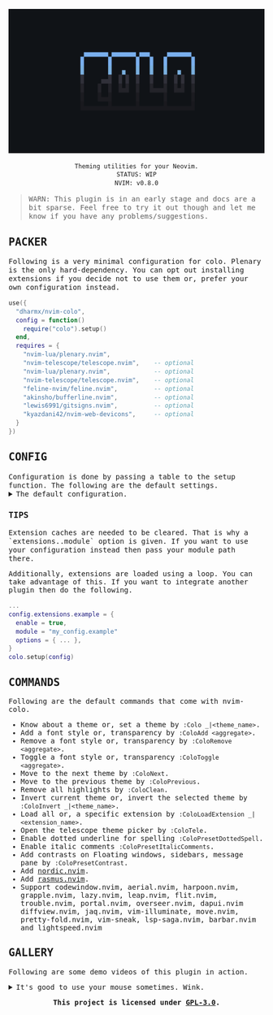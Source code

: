 ![banner](./nvim-colo.png)

<div align="center">

```txt
Theming utilities for your Neovim.
STATUS: WIP
NVIM: v0.8.0
```

</div>

> <samp>WARN: This plugin is in an early stage and docs are a bit sparse.
  Feel free to try it out though and let me know if you have
  any problems/suggestions.</samp>

<h2><samp>PACKER</samp></h2>

<samp>
Following is a very minimal configuration for colo.
Plenary is the only hard-dependency. You can opt out installing
extensions if you decide not to use them or, prefer your own configuration instead.
</samp>

```lua
use({
  "dharmx/nvim-colo",
  config = function()
    require("colo").setup()
  end,
  requires = {
    "nvim-lua/plenary.nvim",
    "nvim-telescope/telescope.nvim",    -- optional
    "nvim-lua/plenary.nvim",            -- optional
    "nvim-telescope/telescope.nvim",    -- optional
    "feline-nvim/feline.nvim",          -- optional
    "akinsho/bufferline.nvim",          -- optional
    "lewis6991/gitsigns.nvim",          -- optional
    "kyazdani42/nvim-web-devicons",     -- optional
  }
})
```

<h2><samp>CONFIG</samp></h2>

<samp>
Configuration is done by passing a table to the setup function.
The following are the default settings.
</samp>

<details>

<summary><samp>The default configuration.</samp></summary>

```lua
local defaults = {
  -- Neovim theme.
  theme = "radium_dark",
  ---Enable theme cycles and history tracking. This will keep track of previous
  ---and next themes
  ---so you can switch back and forth between them.
  cycle = false,
  ---Skip loading extensions when colo is first loaded i.e. only set the colorscheme.
  manual = false,
  ---Set the inverted version of the theme.
  ---WARN: This will not change the source colors itself. It will only change the
  ---current highlights. So, if one decides to import colors from the theme after
  ---inversion then the imported colors would not be inverted.
  inverted = false,
  ---This sets mappings. Note that mappings.items is just a table that passes values
  ---through |vim.keymap.set()|
  mappings = {
    enable = false,
    items = {
      {
        mode = "n",
        key = ";a",
        action = vim.cmd.ColoPrevious,
        options = {
          silent = true
        }
      },
      {
        mode = "n",
        key = ";s",
        action = vim.cmd.ColoInvert,
        options = {
          silent = true
        }
      },
      {
        mode = "n",
        key = ";d",
        action = vim.cmd.ColoNext,
        options = {
          silent = true
        }
      },
      {
        mode = "n",
        key = "<leader>t",
        action = vim.cmd.ColoTele,
        options = {
          silent = true
        }
      },
    },
  },
  ---Configure builtin extension and your own custom extensions.
  ---Don't install them if all of them are set to false
  extensions = {
    feline = {
      enable = false,
      module = "colo.extensions.feline",
      options = {},
    },
    bufferline = {
      enable = false,
      module = "colo.extensions.bufferline",
      options = {},
    },
    devicons = {
      enable = false,
      module = "colo.extensions.devicons",
      options = {},
    },
  },
  ---Add, remove and toggle font styles for some specific highlights.
  aggregates = {
    enable = false,
    items = {
      bold = false,
      undercurl = false,
      underline = false,
      italic = false,
      transparent = false,
    },
  },
  ---Extra highlights. These will be sourced after overrides.
  custom_hl = {
    enable = false,
    items = {
      LspDiagnosticsSignWarn = { link = "DevIconHtm" },
      LspDiagnosticsSignError = { link = "DevIconJava" },
      LspDiagnosticsSignInfo = { link = "DevIconCobol" },
      LspDiagnosticsSignHint = { link = "DevIconMaterial" },
    },
  },
  ---Special style options.
  presets = {
    enable = false,
    items = {
      italic_comments = false,
      dotted_spell = false,
      contrast = false,
    },
  },
  ---Options regarding the telescope theme picker.
  telescope = {
    theme = "ivy",
    results_title = false,
    sorting_strategy = "ascending",
    layout_strategy = "center",
    layout_config = {
      preview_cutoff = 1,
      width = function(_, max_columns, _)
        return math.min(max_columns, 60)
      end,
      height = function(_, _, max_lines)
        return math.min(max_lines, 20)
      end,
    },
    border = true,
    borderchars = {
      prompt = { "─", "│", " ", "│", "╭", "╮", "│", "│" },
      results = { "─", "│", "─", "│", "├", "┤", "╯", "╰" },
      preview = { "─", "│", "─", "│", "╭", "╮", "╯", "╰" },
    },
    separator = "┃  ",
    ---Exclude theme file patterns that you do not want to show in the picker.
    exclude = {
      "^sexy_",
      "^tempus_",
      "^base16_",
      "^dkeg_",
      "^stardew_",
      "^decay_",
      "^hybrid_",
    },
    ---Highlights for theme categories and variants.
    highlights = {
      ---Theme variant color marking.
      background = {
        dark = "@debug",
        light = "@label",
      },
      ---Theme category color marking.
      pack = {
        ["base16"] = "Operator",
        ["single"] = "Directory",
        ["sexy"] = "Keyword",
        ["decay"] = "Question",
        ["dkeg"] = "Macro",
        ["stardew"] = "Number",
        ["hybrid"] = "Todo",
        ["tempus"] = "Float",
      },
    },
  },
}
```

</details>

<h3><samp>TIPS</samp></h3>

<samp>
Extension caches are needed to be cleared. That is why a `extensions.<extension>.module`
option is given. If you want to use your configuration instead then pass your module
path there.

Additionally, extensions are loaded using a loop. You can take advantage
of this. If you want to integrate another plugin then do the following.
</samp>

```lua
...
config.extensions.example = {
  enable = true,
  module = "my_config.example"
  options = { ... },
}
colo.setup(config)
```

## COMMANDS

Following are the default commands that come with nvim-colo.

- Know about a theme or, set a theme by `:Colo _|<theme_name>`.
- Add a font style or, transparency by `:ColoAdd <aggregate>`.
- Remove a font style or, transparency by `:ColoRemove <aggregate>`.
- Toggle a font style or, transparency `:ColoToggle <aggregate>`.
- Move to the next theme by `:ColoNext`.
- Move to the previous theme by `:ColoPrevious`.
- Remove all highlights by `:ColoClean`.
- Invert current theme or, invert the selected theme by `:ColoInvert _|<theme_name>`.
- Load all or, a specific extension by `:ColoLoadExtension _|<extension_name>`.
- Open the telescope theme picker by `:ColoTele`.
- Enable dotted underline for spelling `:ColoPresetDottedSpell`.
- Enable italic comments `:ColoPresetItalicComments`.
- Add contrasts on Floating windows, sidebars, message pane by `:ColoPresetContrast`.
- Add [nordic.nvim](https://github.com/AlexvZyl/nordic.nvim).
- Add [rasmus.nvim](https://github.com/kvrohit/rasmus.nvim).
- Support codewindow.nvim, aerial.nvim, harpoon.nvim, grapple.nvim, lazy.nvim,
  leap.nvim, flit.nvim, trouble.nvim, portal.nvim, overseer.nvim, dapui.nvim
  diffview.nvim, jaq.nvim, vim-illuminate, move.nvim, pretty-fold.nvim, vim-sneak,
  lsp-saga.nvim, barbar.nvim and lightspeed.nvim


<h2><samp>GALLERY</samp></h2>

Following are some demo videos of this plugin in action.

<details>

<summary><samp>It's good to use your mouse sometimes. Wink.</samp></summary>

<h3><samp>Set a theme</samp></h3>

![apply](./demos/apply.gif)

<h3><samp>A telescope picker</samp></h3>

![picker](./demos/telescope.gif)

<h3><samp>Cycle themes</samp></h3>

![cycle](./demos/cycle.gif)

<h3><samp>Set a random theme</samp><h3>

![random](./demos/random.gif)

<h3><samp>Invert colors of a theme</samp></h3>

![invert](./demos/invert.gif)

<h3><samp>Add contrasts to floating windows, file explorers, cmdline and pmenu</samp></h3>

![contrast](./demos/contrast.gif)

<h3><samp>Make comments italic</samp></h3>

![italic](./demos/italic.gif)

</details>

<p align="center"><samp><strong>This project is licensed under <a href="https://github.com/dharmx/nvim-colo/blob/main/LICENSE">GPL-3.0</a>.</strong></samp></p>
